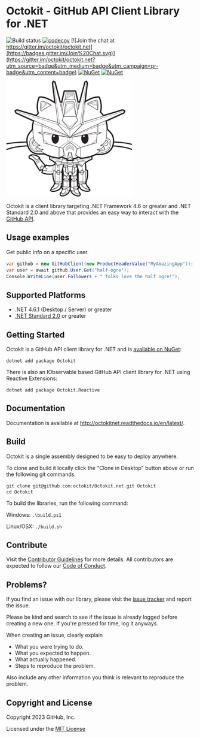 # Octokit - GitHub API Client Library for .NET

![Build status](https://github.com/octokit/octokit.net/workflows/CI%20Build/badge.svg)
[![codecov](https://codecov.io/gh/octokit/octokit.net/branch/main/graph/badge.svg)](https://codecov.io/gh/octokit/octokit.net)
[![Join the chat at https://gitter.im/octokit/octokit.net](https://badges.gitter.im/Join%20Chat.svg)](https://gitter.im/octokit/octokit.net?utm_source=badge&utm_medium=badge&utm_campaign=pr-badge&utm_content=badge)
[![NuGet](https://img.shields.io/nuget/v/Octokit.svg)](https://www.nuget.org/packages/Octokit)
[![NuGet](https://img.shields.io/nuget/v/Octokit.Reactive.svg)](https://www.nuget.org/packages/Octokit.Reactive)

![logo](octokit-dotnet_2.png)

Octokit is a client library targeting .NET Framework 4.6 or greater and .NET Standard 2.0
and above that provides an easy way to interact with the
[GitHub API](http://developer.github.com/v3/).

## Usage examples

Get public info on a specific user.

```c#
var github = new GitHubClient(new ProductHeaderValue("MyAmazingApp"));
var user = await github.User.Get("half-ogre");
Console.WriteLine(user.Followers + " folks love the half ogre!");
```

## Supported Platforms

* .NET 4.6.1 (Desktop / Server) or greater
* [.NET Standard 2.0](https://docs.microsoft.com/en-us/dotnet/standard/net-standard) or greater

## Getting Started

Octokit is a GitHub API client library for .NET and is [available on NuGet](https://www.nuget.org/packages/Octokit/):

```
dotnet add package Octokit
```

There is also an IObservable based GitHub API client library for .NET using Reactive Extensions:

```
dotnet add package Octokit.Reactive
```

## Documentation

Documentation is available at http://octokitnet.readthedocs.io/en/latest/.

## Build

Octokit is a single assembly designed to be easy to deploy anywhere.

To clone and build it locally click the "Clone in Desktop" button above or run the
following git commands.

```
git clone git@github.com:octokit/Octokit.net.git Octokit
cd Octokit
```

To build the libraries, run the following command:

Windows: `.\build.ps1`

Linux/OSX: `./build.sh`

## Contribute

Visit the [Contributor Guidelines](https://github.com/octokit/octokit.net/blob/main/CONTRIBUTING.md)
for more details. All contributors are expected to follow our
[Code of Conduct](https://github.com/octokit/octokit.net/blob/main/CODE_OF_CONDUCT.md).

## Problems?

If you find an issue with our library, please visit the [issue tracker](https://github.com/octokit/octokit.net/issues)
and report the issue.

Please be kind and search to see if the issue is already logged before creating
a new one. If you're pressed for time, log it anyways.

When creating an issue, clearly explain

* What you were trying to do.
* What you expected to happen.
* What actually happened.
* Steps to reproduce the problem.

Also include any other information you think is relevant to reproduce the
problem.

## Copyright and License

Copyright 2023 GitHub, Inc.

Licensed under the [MIT License](https://github.com/octokit/octokit.net/blob/main/LICENSE.txt)
